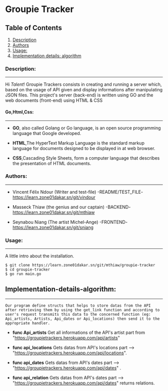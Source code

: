 # Groupie Tracker


## Table of Contents
1. [Description](#description)
2. [Authors](#authors)
3. [Usage:](#usage)
4. [Implementation details: algorithm](#implementation-details-algorithm)

### Description:
***
Hi *Talent*!
Groupie Trackers consists in creating and running a server which, based on the usage of API given and display informations after manipulating JSON files.
This project's server (back-end) is written using GO and the web documents (front-end) using HTML & CSS

#### Go,Html,Css:
***
- **GO**, also called Golang or Go language, is an open source programming language that Google developed.
* **HTML**,The HyperText Markup Language is the standard markup language for documents designed to be displayed in at web browser.
+ **CSS**,Cascading Style Sheets, form a computer language that describes the presentation of HTML documents.

### Authors:
***
- Vincent Félix Ndour (Writer and test-file) -README/TEST_FILE- https://learn.zone01dakar.sn/git/vindour
* Masseck Thiaw (the genius and our captain) -BACKEND- https://learn.zone01dakar.sn/git/mthiaw
+ Seynabou Niang (The artist Michel-Ange) -FRONTEND- https://learn.zone01dakar.sn/git/sniang

### Usage:
***
A little intro about the installation.
```
$ git clone https://learn.zone01dakar.sn/git/mthiaw/groupie-tracker
$ cd groupie-tracker
$ go run main.go
```

[def]: #usage-how-to-run

## Implementation-details-algorithm:
***
```
Our program define structs that helps to store datas from the API after retrieving them by using the get_link function and according to user's request transmits this data to the concerned function (eg: Api_artists, Artists, Api_dates or Api_locations) then send it to the appropriate handler.
```
- **func Api_artists** Get all informations of the API's artist part from "https://groupietrackers.herokuapp.com/api/artists"

- **func api_locations** Gets datas from API's locations part --> "https://groupietrackers.herokuapp.com/api/locations".

+ **func api_dates** Gets datas from API's dates part --> "https://groupietrackers.herokuapp.com/api/dates" .

* **func api_relation** Gets datas from API's dates part --> "https://groupietrackers.herokuapp.com/api/dates" returns relations.
